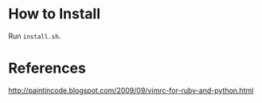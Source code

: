 # How to Install

Run `install.sh`.

# References

http://paintincode.blogspot.com/2009/09/vimrc-for-ruby-and-python.html
